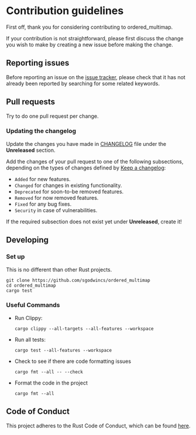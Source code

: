 # Contribution guidelines

First off, thank you for considering contributing to ordered_multimap.

If your contribution is not straightforward, please first discuss the change you wish to make by creating a new issue
before making the change.

## Reporting issues

Before reporting an issue on the [issue tracker](https://github.com/sgodwincs/ordered_multimap/issues), please
check that it has not already been reported by searching for some related keywords.

## Pull requests

Try to do one pull request per change.

### Updating the changelog

Update the changes you have made in
[CHANGELOG](https://github.com/sgodwincs/ordered_multimap/blob/main/CHANGELOG.md)
file under the **Unreleased** section.

Add the changes of your pull request to one of the following subsections, depending on the types of changes defined by
[Keep a changelog](https://keepachangelog.com/en/1.0.0/):

- `Added` for new features.
- `Changed` for changes in existing functionality.
- `Deprecated` for soon-to-be removed features.
- `Removed` for now removed features.
- `Fixed` for any bug fixes.
- `Security` in case of vulnerabilities.

If the required subsection does not exist yet under **Unreleased**, create it!

## Developing

### Set up

This is no different than other Rust projects.

```shell
git clone https://github.com/sgodwincs/ordered_multimap
cd ordered_multimap
cargo test
```

### Useful Commands
- Run Clippy:

  ```shell
  cargo clippy --all-targets --all-features --workspace
  ```

- Run all tests:

  ```shell
  cargo test --all-features --workspace
  ```

- Check to see if there are code formatting issues

  ```shell
  cargo fmt --all -- --check
  ```

- Format the code in the project

  ```shell
  cargo fmt --all
  ```

## Code of Conduct

This project adheres to the Rust Code of Conduct, which can be found [here](https://www.rust-lang.org/conduct.html).
